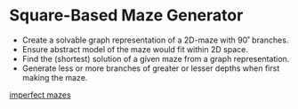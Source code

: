 # Square-Based Maze Generator
- Create a solvable graph representation of a 2D-maze with 90˚ branches.
- Ensure abstract model of the maze would fit within 2D space.
- Find the (shortest) solution of a given maze from a graph representation.
- Generate less or more branches of greater or lesser depths when first making the maze.

[imperfect mazes](https://gamedev.stackexchange.com/questions/75623/non-perfect-maze-generation-algorithm)